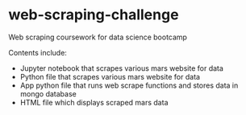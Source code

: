 # web-scraping-challenge
Web scraping coursework for data science bootcamp

Contents include:
- Jupyter notebook that scrapes various mars website for data
- Python file that scrapes various mars website for data
- App python file that runs web scrape functions and stores data in mongo database
- HTML file which displays scraped mars data
